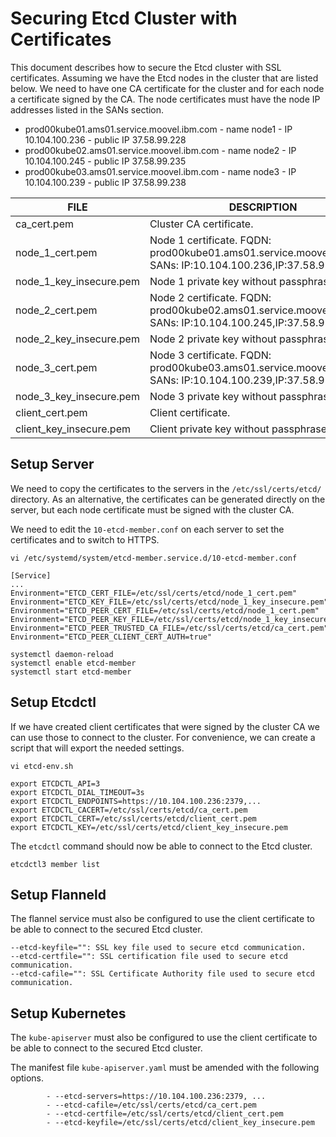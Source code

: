 # Securing Etcd Cluster with Certificates

This document describes how to secure the Etcd cluster with SSL certificates.
Assuming we have the Etcd nodes in the cluster that are listed below.
We need to have one CA certificate for the cluster and for each node a
certificate signed by the CA. The node certificates must have the node IP 
addresses listed in the SANs section.

* prod00kube01.ams01.service.moovel.ibm.com - name node1 - IP 10.104.100.236 - public IP 37.58.99.228
* prod00kube02.ams01.service.moovel.ibm.com - name node2 - IP 10.104.100.245 - public IP 37.58.99.235
* prod00kube03.ams01.service.moovel.ibm.com - name node3 - IP 10.104.100.239 - public IP 37.58.99.238

FILE | DESCRIPTION | 
--- | --- |
ca_cert.pem | Cluster CA certificate. |
node_1_cert.pem | Node 1 certificate. FQDN: prod00kube01.ams01.service.moovel.ibm.com; SANs: IP:10.104.100.236,IP:37.58.99.228 |
node_1_key_insecure.pem | Node 1 private key without passphrase. |
node_2_cert.pem | Node 2 certificate. FQDN: prod00kube02.ams01.service.moovel.ibm.com; SANs: IP:10.104.100.245,IP:37.58.99.235 |
node_2_key_insecure.pem | Node 2 private key without passphrase. |
node_3_cert.pem | Node 3 certificate. FQDN: prod00kube03.ams01.service.moovel.ibm.com; SANs: IP:10.104.100.239,IP:37.58.99.238 |
node_3_key_insecure.pem | Node 3 private key without passphrase. |
client_cert.pem | Client certificate.|
client_key_insecure.pem | Client private key without passphrase. |

## Setup Server

We need to copy the certificates to the servers in the `/etc/ssl/certs/etcd/`
directory. As an alternative, the certificates can be generated directly on
the server, but each node certificate must be signed with the cluster CA.

We need to edit the `10-etcd-member.conf` on each server to set the certificates
and to switch to HTTPS.

`vi /etc/systemd/system/etcd-member.service.d/10-etcd-member.conf`

```
[Service]
...
Environment="ETCD_CERT_FILE=/etc/ssl/certs/etcd/node_1_cert.pem"
Environment="ETCD_KEY_FILE=/etc/ssl/certs/etcd/node_1_key_insecure.pem"
Environment="ETCD_PEER_CERT_FILE=/etc/ssl/certs/etcd/node_1_cert.pem"
Environment="ETCD_PEER_KEY_FILE=/etc/ssl/certs/etcd/node_1_key_insecure.pem"
Environment="ETCD_PEER_TRUSTED_CA_FILE=/etc/ssl/certs/etcd/ca_cert.pem"
Environment="ETCD_PEER_CLIENT_CERT_AUTH=true"
```

```
systemctl daemon-reload
systemctl enable etcd-member
systemctl start etcd-member
```

## Setup Etcdctl

If we have created client certificates that were signed by the cluster CA
we can use those to connect to the cluster. For convenience, we can create
a script that will export the needed settings.

`vi etcd-env.sh`

```
export ETCDCTL_API=3
export ETCDCTL_DIAL_TIMEOUT=3s
export ETCDCTL_ENDPOINTS=https://10.104.100.236:2379,...
export ETCDCTL_CACERT=/etc/ssl/certs/etcd/ca_cert.pem
export ETCDCTL_CERT=/etc/ssl/certs/etcd/client_cert.pem
export ETCDCTL_KEY=/etc/ssl/certs/etcd/client_key_insecure.pem
```

The `etcdctl` command should now be able to connect to the Etcd cluster.

```
etcdctl3 member list
```

## Setup Flanneld

The flannel service must also be configured to use the client certificate
to be able to connect to the secured Etcd cluster.

```
--etcd-keyfile="": SSL key file used to secure etcd communication.
--etcd-certfile="": SSL certification file used to secure etcd communication.
--etcd-cafile="": SSL Certificate Authority file used to secure etcd communication.
```

## Setup Kubernetes

The `kube-apiserver` must also be configured to use the client certificate
to be able to connect to the secured Etcd cluster.

The manifest file `kube-apiserver.yaml` must be amended with the
following options.

```
        - --etcd-servers=https://10.104.100.236:2379, ...
        - --etcd-cafile=/etc/ssl/certs/etcd/ca_cert.pem
        - --etcd-certfile=/etc/ssl/certs/etcd/client_cert.pem
        - --etcd-keyfile=/etc/ssl/certs/etcd/client_key_insecure.pem
```
